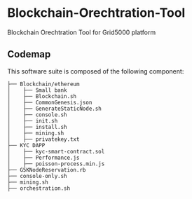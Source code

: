 # Blockchain-Orechtration-Tool
Blockchain Orechtration Tool for Grid5000 platform 
## Codemap
This software suite is composed of the following component:
```shell
├── Blockchain/ethereum
│    ├── Small bank    
│    ├── Blockchain.sh 
│    ├── CommonGenesis.json 
│    ├── GenerateStaticNode.sh
│    ├── console.sh
│    ├── init.sh
│    ├── install.sh
│    ├── mining.sh 
│    ├── privatekey.txt
├── KYC DAPP
│    ├── kyc-smart-contract.sol
│    ├── Performance.js
│    ├── poisson-process.min.js
├── G5KNodeReservation.rb
├── console-only.sh
├── mining.sh
├── orchestration.sh
```
